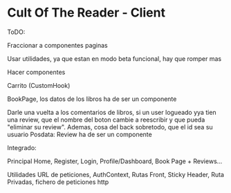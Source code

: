 # Cult Of The Reader - Client

ToDO:

Fraccionar a componentes paginas

Usar utilidades, ya que estan en modo beta funcional, hay que romper mas

Hacer componentes

Carrito (CustomHook)

BookPage, los datos de los libros ha de ser un componente

Darle una vuelta a los comentarios de libros, si un user logueado yya tien una review, que el nombre del boton cambie a reescribir y que pueda "eliminar su review". Ademas, cosa del back sobretodo, que el id sea su usuario
Posdata: Review ha de ser un componente

Integrado:

Principal
Home, Register, Login, Profile/Dashboard, Book Page + Reviews...

Utilidades
URL de peticiones, AuthContext, Rutas Front, Sticky Header, Ruta Privadas, fichero de peticiones http